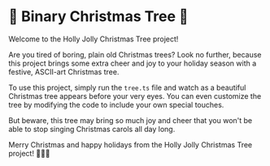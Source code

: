 # 🎄 Binary Christmas Tree 🎄
Welcome to the Holly Jolly Christmas Tree project!

Are you tired of boring, plain old Christmas trees? Look no further, because this project brings some extra cheer and joy to your holiday season with a festive, ASCII-art Christmas tree.

To use this project, simply run the `tree.ts` file and watch as a beautiful Christmas tree appears before your very eyes. You can even customize the tree by modifying the code to include your own special touches.

But beware, this tree may bring so much joy and cheer that you won't be able to stop singing Christmas carols all day long.

Merry Christmas and happy holidays from the Holly Jolly Christmas Tree project! 🎄🎅🎁